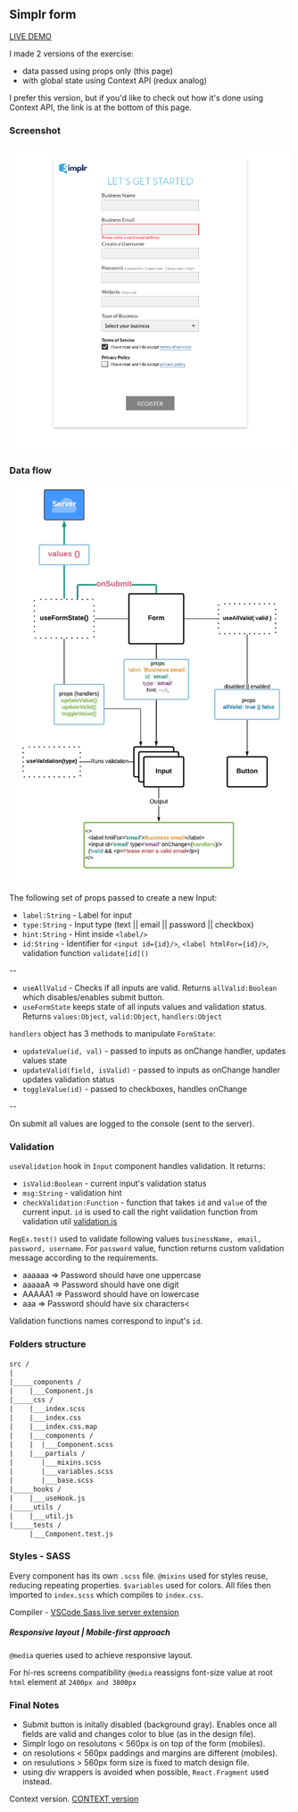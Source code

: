 ## Simplr form 

<a href='https://formprops-j1vjzi1v7.now.sh'>LIVE DEMO</a>

I made 2 versions of the exercise: 
- data passed using props only (this page)
- with global state using Context API (redux analog)

I prefer this version, but if you'd like to check out how it's done using Context API, the link is at the bottom of this page.

### Screenshot
<img src='./readme/screen.png'/>

### Data flow

<img src='./readme/data_flow_props.jpeg'/>

The following set of props passed to create a new Input: 
- `label:String` - Label for input<br/>
- `type:String` - Input type (text || email || password || checkbox)<br/>
- `hint:String` - Hint inside `<label/>`<br/>
- `id:String` - Identifier for `<input id={id}/>`, `<label htmlFor={id}/>`, validation function `validate[id]()`

--

- `useAllValid` - Checks if all inputs are valid. Returns `allValid:Boolean` which disables/enables submit button.
- `useFormState` keeps state of all inputs values and validation status. Returns `values:Object`, `valid:Object`, `handlers:Object`

`handlers` object has 3 methods to manipulate `FormState`:
- `updateValue(id, val)` - passed to inputs as onChange handler, updates values state
- `updateValid(field, isValid)` - passed to inputs as onChange handler updates validation status
- `toggleValue(id)` - passed to checkboxes, handles onChange

--

On submit all values are logged to the console (sent to the server).

### Validation
`useValidation` hook in `Input` component handles validation. It returns: 
- `isValid:Boolean` - current input's validation status
- `msg:String` - validation hint
- `checkValidation:Function` - function that takes `id` and `value` of the current input. `id` is used to call the right validation function from validation util <a href='https://github.com/aleckan53/simplr_form_props/blob/master/src/utils/validation.js'>validation.js</a>

`RegEx.test()` used to validate following values `businessName, email, password, username`.
For `password` value, function returns custom validation message according to the requirements.
- aaaaaa => Password should have one uppercase
- aaaaaA => Password should have one digit
- AAAAA1 => Password should have on lowercase
- aaa => Password should have six characters<

Validation functions names correspond to input's `id`.

### Folders structure
```
src /
|
|_____components /
|    |___Component.js
|_____css /
|    |___index.scss
|    |___index.css
|    |___index.css.map
|    |___components /
|    |  |___Component.scss
|    |___partials / 
|       |___mixins.scss
|       |___variables.scss
|       |___base.scss
|_____hooks /
|    |___useHook.js
|_____utils /
|    |___util.js
|_____tests /
     |___Component.test.js
```

### Styles - SASS

Every component has its own `.scss` file. 
`@mixins` used for styles reuse, reducing repeating properties. 
`$variables` used for colors.
All files then imported to `index.scss` which compiles to `index.css`. 

Compiler - <a href='https://marketplace.visualstudio.com/items?itemName=ritwickdey.live-sass'>VSCode Sass live server extension</a>

##### Responsive layout | Mobile-first approach

`@media` queries used to achieve responsive layout. 

For hi-res screens compatibility `@media` reassigns font-size value at root `html` element at `2400px and 3800px`


### Final Notes

- Submit button is initally disabled (background gray). Enables once all fields are valid and changes color to blue (as in the design file).
- Simplr logo on resolutons < 560px is on top of the form (mobiles).
- on resolutions < 560px paddings and margins are different (mobiles).
- on resulutions > 560px form size is fixed to match design file.
- using div wrappers is avoided when possible, `React.Fragment` used instead.


Context version.
<a href='https://github.com/aleckan53/simplr_form_context'>CONTEXT version</a>